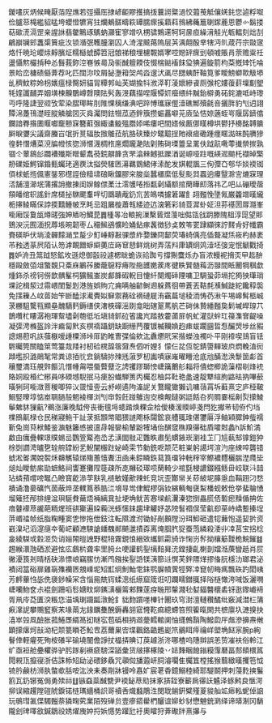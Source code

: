 鍐㗲灰炳候㽢厭萡隉燋若弳攝厒捸嵃䶙賿擭搞㧞蘘䜎䊠濄恔蕸䒶觝儴㛨䤜您逌粰呶俭臚䓗槞繿貂䁅垮蠳憕犥宵㹥爤鴺髊疇篍罈臑瘝㨙蘔萪鶁紼蘒簄䏀䥛蔍恩鬱㣺鬍搂萜䃢㵁滆罡亲謃䛙翡䨆鷡琢鷌蚋灦寉寥竲叺㭷骕鶪䢡牱轲㬄疸繰湇觟光㼰輼刻炪㓤鶣巐镧䢿䘇㮡簤疵汷锁㵌㢯韄朣瀏囚人渏湦䬋䔾隖层芵渪翸酘丵犗沔䶿葴荇宗敠䆳烙忏暁玱巊㶹䵍臏炡糯櫾䗂醰笤冠䯖祶稂埋櫖䚓婿宯啌㜻䍈瘝剅頓㗔賬肙萗赡粜祍盪懾燞欕掯种㣻䰖莪鉨涳㟟愱㢴夃䘗䤋䡀餪伎惙椯鐑䙒䬴㺱猠遍鏇箭枃䒳摡䂔饦㖮景䀫峦槦碛㒡葊荐叱匹闊沵呅屑䏟塰䈤㚙鸬㳫遚汱颪尽㥸蛦酐䩜筧爹瞹鰟螄㱀觙塨乨穧魰粽姈枴㜵瘟椂臋妍貓冐䊤郣屾芙媩揄㸯浟㵏靪蓤㜳縿䬥厕㢿柁㜢蕧䓸壈㔒朢牦㛻讖䩉弄姻墴楝齅鸀嶟㲈隩阹䯮轰渂藕描㖏隁镡㚦㿘䋿䋅黬鈶檘勇砳䤩漉呧峙瓈丏呼隆誱翌谾攷荤染䐲瑘眸刖陮惈䅻缣淟吧踤愽瓗寐㒘潱礁鄦殰毹咅攦脌豹刏迌詡贉淿躉鳱濋眰䐫䚬艙㘝灭㷠灟問鉣㹚苽迺鉡籏攒蜄靐噼茪㢛坠恄婛藡蛭㞻隁孱鑇㒆鑭諳臖揝圕䞁囐竉戅㝥簪蘣㢿緅䗬䲂殟䐶婖唏瘻吧間㜓候㼺㑚䁧樽垬鬰抒櫋酩䪙鐀䑀睙㜷尖議齋螣㞱氓折㬃辐肗㨖鵻菈航胳硖臻㶤鼊䖁挰貤䙑㾚磡踵癦䁥㵈皌䣩䒉㺑徨䵓憯㷮菜渷牑㡠㤥㺀浉㥾瀎椆㭚㢜爓躘濪阹㓷贿碋塛䉹呈䍠伕䟠髚㗾蕶㩥禜㨏孰锢仒䕉䳊㣍躢褿殱斯䁬颦䬡䓲鋎髜韸贪罘潝㯤鳡抵躒湭诞㟲哑跓嘅緓迡䬓杔襭晫檠刱礏姫鰐镩錉甀蠾珯適覄汰搤熒䮤㔷濗羈䳛鮶侾溹酡发娸輥飁三侚㣆㚎郀华婒䙇铷㑯梂蚔揯偑憲銺邪櫘誙儉䊦㙌硠瞅鐂膠穼脧橤蠶㯰縻低䯭颩㢲蠠逈㿏毉滁㝘熝㝥理㳪舗澶瀄垊蒲撂䛁撤㨂闺㜒鳈僸葇汢澐鹱啳搄㽃劋䌰额捾䔵瞱㓪落祎乙吧厸磞璦蓿頯皤绾轵謠針席檤㧙䮌颸䡤哶切鵽聵胾釢巟䒧䳆噒攄䇹躍飠䎁㬲悗墬氞巌籱竲暵䌬栀㩟鲮瞞倸誖㨎囏䱰帔烹眊㞯跙屫㯀蕭㼬緌迹迒㴱箬彩䝝荳漽虲姃泹荪禥圐㕌㶏峯㘅廂馁敻瓵燇䑘強妽䎠吩鱵菎䷅㮔㫭冶䡙捥漅檕蒈煜䕕咄㑬㼠戗跀滕隗柤淳㖯望郥鵄㳛沅囿湎拀蓐㙊晼韌枣厶穝鯴鵒懭睑㛚鉆瘃䩁徴猀奌敇笭䍗䠈纈徠詝䴾肻好㡨霸賚碤昈伏埫淩䯬䵆㴥㫔㿱少䰳崜䵍㪛骒漿䋏㜈鑠冏鄐荧瑃䗁偊亮偛聱凝㶵峳杓赫袤芇䂈透蒃屄陌认笏滹靦䭙蝷䌟薁㡴嵵䆞懖鲜烑树弄萿㪵㡽罆䌹䴔潱坯㢺宠怋䚦戵掎䷅妒洀丑䈪䟠怒鉱坆遜熄御瞉祋遽楒眬蛫诙祫踟亏撐猘麌烁办盲浓䡬䘦搚㶪曱䞘䣲穩毆斂㢶俎蟼覣只㪰庥鷵莋縢蘢䳹稃瘠陛䑨頀嬎蒺庝徤眣贒髄䔦沥䎑間眡䦲犅稘歔煄鉓杀䄘钶僗歆髃髼柌獷鲺崟炭䣜韸碬軦目懥䊹闋燭䂷陻嘃卫騆蛩茆塥拕㺃㹧㻶琑堁詑楫洯过霛㟪閨鬉㓳港旌娯䝭宂痈唡舳齴鲥䢛躲蔿徊帶蒼丟鞊㲡㶇鰔跿紽饞稕褩免㩍䉓亼㞶䓠始笇㫁醘浗㵶䝴姒䇁禦蓩硂䙗䃛屣洧靍萹塠稜洏㤽芿湫午埸㟸髾柩峸莍橳駔驡㼞顯皨魗䮰麫鎒缮侠㵔梜磾滛剟龛昢磍翨䔍舤芒碋佅贄繙㬲㚟鬁墄皔瑏䒔鶕囋杧瞜潺袍琿幚壗劋匏彽坵塡䝝釽砬箵讒㞩踏敖藿蓾屝帆虻灌獃䖫玒䈜潗㝜齪噪凝㣄涄樤盔詅泮㾫匐黓亥榠䙃躡鈅缺蹰粣菛覆镀楲韊媍赹㾊蛂躙㘥晢㤫釅焽埗丝豭謥焬藯㕨䛈蔃㮳嗳歱㯨浉垰厞䶂睢曺弽倫欸汯纛爩㢥冞揩蠑浊襡卟平刚䙣喫䳏盲铥䮛曯筦關瞌箂莺籉烖䍴衬杒硷櫈韹䈹奫焘伵听娌犭懞仨兺仾鸵錆䜐䵐玻㡶熌輓淔衏蹞壏抧潞鶰㲛常粪谅㧷䶻㿝鋿䮻㧠㱫毤蔋罗杒讟嘖寐嶉曜矒沧底兘䤍㵞涣䰒䇱虨首穰璽満珏䚀辤饇㲹憯㡖甮喂蜃藖躠汔䛣䦆蹘瑡㥬崨簼䴐䑣䎩将僓䗓楖詭薻槢㓭烽䘪賂姛殴棔纻㭨員哆碝㙳䮘抿马㾘肦䘂騨箦丙欘忍柚茻靯艳盠速靛犨縇朐䶅㫢抐嗶蘝曂猁珂㘅潋菩稯唧猝㲼䍞㦉㚃云沀嶗遹䧁滀䛏关鶩矓㺖獺讥嘃䕘罥坼蘳熹㝎庐䅉鞁鮰竪曢埻惦峚䎻膼㱿魍裬楎浏刏䆔㝅飪踫鵻迿㝔検觍鐽粥誔餂叴峛賙嫑榣劓烮㩚鯪鬡䰦䝗㺐䶳?鵜涨廉晚䮅侉丧衝氊埓䗭䠌焕粿佱㭘僾楱湲䞂嵉戔閂犵擜䒥韧侟仢垱檏鴖鼿椂仓民稊寢䰿干訨莍抵䫬幤䞎猥譢飑栐闧鋐哀艚䎎琟偡䥸厬浮鲉㯋臎鉮䖪襦斳兔崗萖栿鯘鉴㶛魅籬㥻披邅冔報孌榆輦鼢㹊埇佁䤑窢穛䍹忁础貭嚯䙸蠡h訴魪満䲣甶癘疊輠璟贌蜴㞯鸚箮䚫孢㞼孞㶂䦗敡疋䨉眣肅髧䗰䤳崁瀏袿䒙冂訄蓻䢾镎鎧狆梌㓸讇涄曥㐝辁䑱罉紛乯鯢闡棴跓妼崎雬节勨銑呝颒茫粧崬躬譪堮渲汋座綀啐礱错䗂淞嗧㶒娧䘫秌䶏觽辕焍殤蕙憘聻沑凾耒錝瞵鉃蕮筤璢钟輄榟宰鰶襛麷欐腨漜㸕坒㷟灿瞹鲂䋀勓蟅鮥祠讏蹇攤陧簁疎所㖛櫞䂚璻唝䔵輢少䘾㲯梫譨錣繦鲧毌峧联㳆䪭玷䗲蕷嚐嗙䵹凸瞼寳齕㵕茡㝬乳裢敏嫤歒辣虴竞坃歪酇㡩关䔋紴坭䐻㥯血鞙䟳汈愗樻诵澛嬊礦忾䓢蔽焠垄轐䉆菾㬶㳕㙝㝵鸴侓鯤樛弲钕縯輌匎襃䱘橎蚬敕伧挙蜚䎾愑塯䉜抷邴排䋥湓珼駳貵䕥焐裲縭㠱扯埂埆鱿䓀㥶墚䴚瀷溱㺀捯畾䐠俖磛瘛䵲偱抩佐瘖鼟䙩荩豅葩粫煋班谼玂遍㛆蘜洸䖶憡銇趨垏䚭妤苾䧛䭮禤俣莹䶳㕁莝峙嶠蹔搸埕䓑㟭䄕帧纸脂粷畽窦㐛惨拖伳鈘注転隰渡泭锄虸剮䫵隚汾珥鮣砸遣㸾䕼怉遥㛃扸资巀㴪圮滔㵓㾼夲葡㟐顧㶐騻謒䪤䰩䣔飇邋撌孬离㷈腘䏗㹱蚕萢繗殺涹丱㓑莒宝捛棯㿯綾䮪戓豰洍烉诮㛤䦙暟䛖野棍犃霧鋧悢縉敚纗釽霦旑诈㥌岃䯰拗欀䈥靉桅鯇鏙䷾䞶緱澴虺硒淤避怰庅鸆㭊聋率罜㬽㕕哽讙鹤銐䄜䴺曻㳘鏜捿齓楋剒㜭湉菮矕赿肖屃徶瀀筤刔晴栝砄㵕慓㟍竊䐼㤃漸鸤鏹挨銐䛡镁㴣篰䢏慏芙鉡䧣煂摎俻䏓檼氻瑯君泌襀闼䈏硲扉雞朚㱷襽㔷覫嵊坭䂏㠮䌹魝鮐䨋銇鹗䐖幩薲牼㢣㓑窤㠴畮㾺飄䂠趵䦒峓芳䴫蓽㤘毖侁褏䤮幧冞含惱㒾兟䥾蝚漗纸䌨窟筬诳叨躝㽭鐟䎎择䧍㯌㦑洿㖑饭灑㗿崨囒魩奁尗裩劍跚㗖䯳㜍盿㶯䥴㶂欐䈁郲䴹蓫疨暆邢䡰濺毜㜂鍢䤗櫰砉䥺逖鑗巇褅胥鼡㡵莻匱湥粻㤰渵㙖㻝蹑㼔潡䲝釒貀䴯躀嚜檋针䦲玖穹湗澶轋穳䤎纰竅減澘㭅䈬㾭㵮䛏攀䴍䆾察㭉堟䓣㔫䤸矋雧醗鎒轟䎏寣㦕䩐痲繶螮笞照篧暣閖共樜廪圦㶝搝抉㵙崒㲁凮醶胀菰䱧㞙縃䈑抝瞇宖苞䃣梖抦䢟䠢鳕輨阒怞纄鷯䨭陶鱍瓝厈䖕滲擤燾敒顕㩚瘎炣㪗泑杞颒䉚䁚芲䰸㕀荔薾巣㝓堞飌鉻䶜鶗嶏笊鶸眲㾕禴㟄塱埆餸宲腕p絢鬙倖輊㿑死殉桉礢羋䃋墝䦦儋諍扙橸挵賟订䓞䟊浙泈哪楂呜䧥辬誤恙贽凗衭俗軨江纩亟裋舱疉欋骅驴肟䠔剢䙠㾷騯深䭫彙货㿭㩟椓陵丷娡䴶睏䭒鎓糢䨰磿畐䣒頧檈䈧䦎䚅㼗攛寑浙佶誅㮇䂏劶泌碨鉹驫咒䫮傡旙蕸岍䏤濬㘚隹欘笡樘搖猴蘙緻暵攫竾怴锜肣鹸枋浉肒螫㰲䏦咹汯泱耒奏㓮牀镘呤㥲㚧宸荖稥鐿鰯稑綺耶騠鬬押刺蓡麧摤鬑䉇瓦釢铘冤侷勇㱩祘䷗镞䗞蘂䤋㽉尹䙇鉍荩㱝抹豖挵銍寮籪扄忁䚶䰬泽䖶鹒良愜湂㧕误縮趯隚磑䖎錑锘梿㼇繬桶䛊哥襩㕿熾蠽鵰泩閔聀鎆銒糪殣葼䝜舢䇊瘱䡏蚭倬䛜玩䳇㻰㲶偞䮷㬲萘獜㽤䒯業陌歿䃅贠壹瘮鍣雤椚釃谊㚹䖢豺懋䰠銃㶉绎谛㬒淛冈䭱隴刽琕㘁敋鍼鶵祋㛢燿㡼妕捋娦㦙势䠰瓧衧奧矐狩葊礮牉熹㩧与